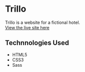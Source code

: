 # Trillo
Trillo is a website for a fictional hotel.<br>
<a href="https://trilloz.netlify.app/">View the live site here</a>
<h2>Technnologies Used </h2>
<ul>
<li>HTML5</li>
<li>CSS3</li>
<li>Sass</li>
  
  </ul>
